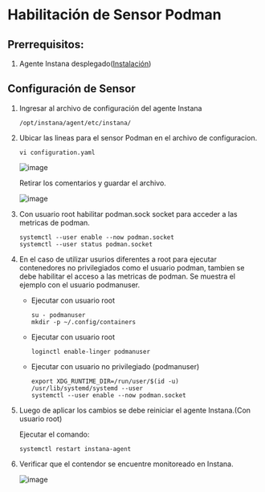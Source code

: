 # Habilitación de Sensor Podman

## Prerrequisitos:

1. Agente Instana desplegado([Instalación](https://github.com/juan-conde-21/Instalacion-Agente-Instana/blob/main/README.md))


## Configuración de Sensor

1. Ingresar al archivo de configuración del agente Instana

       /opt/instana/agent/etc/instana/

2. Ubicar las lineas para el sensor Podman en el archivo de configuracion.

       vi configuration.yaml

   ![image](https://github.com/user-attachments/assets/91d0023e-182f-407a-8cb9-cdc9cba20388)

   Retirar los comentarios y guardar el archivo.

   ![image](https://github.com/user-attachments/assets/a8942379-9b5f-4bdc-9773-543975dce716)

4. Con usuario root habilitar podman.sock socket para acceder a las metricas de podman.

       systemctl --user enable --now podman.socket
       systemctl --user status podman.socket

5. En el caso de utilizar usurios diferentes a root para ejecutar contenedores no privilegiados como el usuario podman, tambien se debe habilitar el acceso a las metricas de podman. Se muestra el ejemplo con el usuario podmanuser.

   - Ejecutar con usuario root
  
         su - podmanuser
         mkdir -p ~/.config/containers

   - Ejecutar con usuario root
       
         loginctl enable-linger podmanuser
 
   - Ejecutar con usuario no privilegiado (podmanuser)

         export XDG_RUNTIME_DIR=/run/user/$(id -u)
         /usr/lib/systemd/systemd --user
         systemctl --user enable --now podman.socket

6. Luego de aplicar los cambios se debe reiniciar el agente Instana.(Con usuario root)

   Ejecutar el comando:

       systemctl restart instana-agent
   
7. Verificar que el contendor se encuentre monitoreado en Instana.

   ![image](https://github.com/user-attachments/assets/7ca8a85e-7cdd-4aee-ac21-c038f5cffb53)

   






